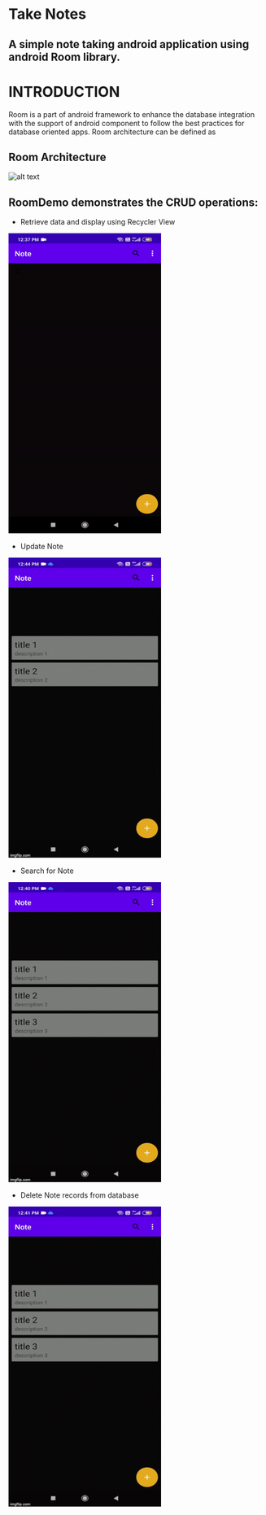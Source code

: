 # Take Notes
## A simple note taking android application using android Room library.
# INTRODUCTION
Room is a part of android framework to enhance the database integration with the support of android component to follow the best practices for database oriented apps. Room architecture can be defined as
## Room Architecture
![alt text](https://raw.githubusercontent.com/pluralsight/guides/master/images/3fefe389-9a9b-467c-bcef-793da8449f05.png)

## RoomDemo demonstrates the CRUD operations:

* Retrieve data and display using Recycler View
<img src= "app/README_gif/ezgif.com-gif-maker.gif" width="300" height="590">

* Update Note 
<img src= "app/README_gif/update.gif" width="300" height="590">

 * Search for Note
 <img src= "app/README_gif/search.gif" width="300" height="590">
 
 * Delete Note records from database
 <img src= "app/README_gif/delete.gif" width="300" height="590">
 
 
 
